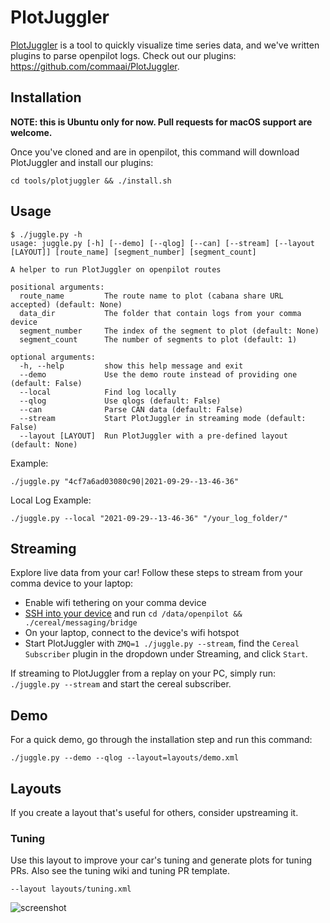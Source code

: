 # PlotJuggler

[PlotJuggler](https://github.com/facontidavide/PlotJuggler) is a tool to quickly visualize time series data, and we've written plugins to parse openpilot logs. Check out our plugins: https://github.com/commaai/PlotJuggler.

## Installation

**NOTE: this is Ubuntu only for now. Pull requests for macOS support are welcome.**

Once you've cloned and are in openpilot, this command will download PlotJuggler and install our plugins:

`cd tools/plotjuggler && ./install.sh`

## Usage

```
$ ./juggle.py -h
usage: juggle.py [-h] [--demo] [--qlog] [--can] [--stream] [--layout [LAYOUT]] [route_name] [segment_number] [segment_count]

A helper to run PlotJuggler on openpilot routes

positional arguments:
  route_name         The route name to plot (cabana share URL accepted) (default: None)
  data_dir           The folder that contain logs from your comma device
  segment_number     The index of the segment to plot (default: None)
  segment_count      The number of segments to plot (default: 1)

optional arguments:
  -h, --help         show this help message and exit
  --demo             Use the demo route instead of providing one (default: False)
  --local            Find log locally
  --qlog             Use qlogs (default: False)
  --can              Parse CAN data (default: False)
  --stream           Start PlotJuggler in streaming mode (default: False)
  --layout [LAYOUT]  Run PlotJuggler with a pre-defined layout (default: None)
```

Example:

`./juggle.py "4cf7a6ad03080c90|2021-09-29--13-46-36"`

Local Log Example:

`./juggle.py --local "2021-09-29--13-46-36" "/your_log_folder/"`

## Streaming

Explore live data from your car! Follow these steps to stream from your comma device to your laptop:
- Enable wifi tethering on your comma device
- [SSH into your device](https://github.com/commaai/openpilot/wiki/SSH) and run `cd /data/openpilot && ./cereal/messaging/bridge`
- On your laptop, connect to the device's wifi hotspot
- Start PlotJuggler with `ZMQ=1 ./juggle.py --stream`, find the `Cereal Subscriber` plugin in the dropdown under Streaming, and click `Start`.

If streaming to PlotJuggler from a replay on your PC, simply run: `./juggle.py --stream` and start the cereal subscriber.

## Demo

For a quick demo, go through the installation step and run this command:

`./juggle.py --demo --qlog --layout=layouts/demo.xml`

## Layouts

If you create a layout that's useful for others, consider upstreaming it.

### Tuning

Use this layout to improve your car's tuning and generate plots for tuning PRs. Also see the tuning wiki and tuning PR template.

`--layout layouts/tuning.xml`


![screenshot](https://i.imgur.com/cizHCH3.png)
